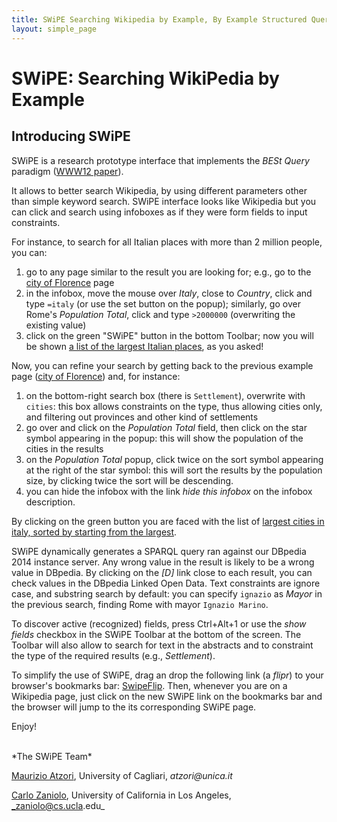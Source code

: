 ```yaml
---
title: SWiPE Searching Wikipedia by Example, By Example Structured Queries, BESt Query
layout: simple_page
---
```



# SWiPE: Searching WikiPedia by Example


## Introducing SWiPE
SWiPE is a research prototype interface that implements the _BESt Query_ paradigm ([WWW12 paper](http://www2012.wwwconference.org/proceedings/companion/p309.pdf)). 

It allows to better search Wikipedia, by using different parameters other than simple keyword search.
SWiPE interface looks like Wikipedia but you can click and search using infoboxes as if they were form fields to input constraints.

For instance, to search for all Italian places with more than 2 million people, you can:

1. go to any page similar to the result you are looking for; e.g., go to the [city of Florence](/wiki/Florence) page
2. in the infobox, move the mouse over _Italy_, close to *Country*, click and type `=italy` (or use the set button on the popup); similarly, go over Rome's *Population Total*, click and type `>2000000` (overwriting the existing value)
3. click on the green "SWiPE" button in the bottom Toolbar; now you will be shown [a list of the largest Italian places](/wiki/Special:SwipeSearch?sp=Florence&dbo%3Acountry=Italy&dbo%3ApopulationTotal=%3E2000000), as you asked!

Now, you can refine your search by getting back to the previous example page ([city of Florence](/wiki/Florence)) and, for instance:

1. on the bottom-right search box (there is `Settlement`), overwrite with `cities`: this box allows constraints on the type,   thus allowing cities only, and filtering out provinces and other kind of settlements
2. go over and click on the *Population Total* field, then click on the star symbol appearing in the popup: this will show the population of the cities in the results
3. on the *Population Total* popup, click twice on the sort symbol appearing at the right of the star symbol: this will sort the results by the population size, by clicking twice the sort will be descending.
4. you can hide the infobox with the link _hide this infobox_ on the infobox description.

By clicking on the green button you are faced with the list of [largest cities in italy, sorted by starting from the largest](/wiki/Special:SwipeSearch?sp=Florence&dbo%3Acountry=Italy&dbo%3ApopulationTotal=%3E2000000&rdf%3Atype=cities&dbo%3ApopulationTotal=*&dbo:populationTotal=^desc).

SWiPE dynamically generates a SPARQL query ran against our DBpedia 2014 instance server. Any wrong value in the result is likely to be a wrong value in DBpedia. By clicking on the _[D]_ link close to each result, you can check values in the DBpedia Linked Open Data.
Text constraints are ignore case, and substring search by default: you can specify `ignazio` as *Mayor* in the previous search, finding Rome with mayor `Ignazio Marino`.

To discover active (recognized) fields, press Ctrl+Alt+1 or use the _show fields_ checkbox in the SWiPE Toolbar at the bottom of the screen. The Toolbar will also allow to search for text in the abstracts and to constraint the type of the required results (e.g., _Settlement_).


To simplify the use of SWiPE, drag an drop the following link (a *flipr*) to your browser's bookmarks bar: <a href="javascript:
var l=window.location.href;if(l.indexOf('.wikipedia.org/wiki/')>0){l=l.split('/');l=l[l.length-1];window.location.href='http://swipe.webofcode.org/wiki/'+l;} else if(l.indexOf('.webofcode.org/wiki/')>0){l=l.split('/');l=l[l.length-1];window.location.href='http://en.wikipedia.org/wiki/'+l;}else{window.location.href='http://swipe.webofcode.org/';};">SwipeFlip</a>. Then, whenever you are on a Wikipedia page, just click on the new SWiPE link on the bookmarks bar and the browser will jump to the its corresponding SWiPE page.

Enjoy!

<br/>
*The SWiPE Team*

[Maurizio Atzori](http://atzori.webofcode.org/), University of Cagliari, _atzori@unica.it_

[Carlo Zaniolo](http://www.cs.ucla.edu/~zaniolo/), University of California in Los Angeles, _zaniolo@cs.ucla.edu_

